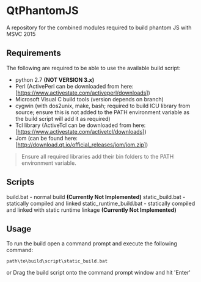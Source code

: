 # QtPhantomJS
A repository for the combined modules required to build phantom JS with MSVC 2015

## Requirements
The following are required to be able to use the available build script:
- python 2.7 **(NOT VERSION 3.x)**
- Perl (ActivePerl can be downloaded from here: [https://www.activestate.com/activeperl/downloads])
- Microsoft Visual C build tools (version depends on branch)
- cygwin (with dos2unix, make, bash; required to build ICU library from source; ensure this is not added to the PATH environment variable as the build script will add it as required)
- Tcl library (ActiveTcl can be downloaded from here: [https://www.activestate.com/activetcl/downloads])
- Jom (can be found here: [http://download.qt.io/official_releases/jom/jom.zip])

> Ensure all required libraries add their bin folders to the PATH environment variable.

## Scripts
build.bat - normal build **(Currently Not Implemented)**
static_build.bat - statically compiled and linked
static_runtime_build.bat - statically compiled and linked with static runtime linkage **(Currently Not Implemented)**

## Usage
To run the build open a command prompt and execute the following command:
```batch
path\to\build\script\static_build.bat
```
 or
Drag the build script onto the command prompt window and hit 'Enter'

